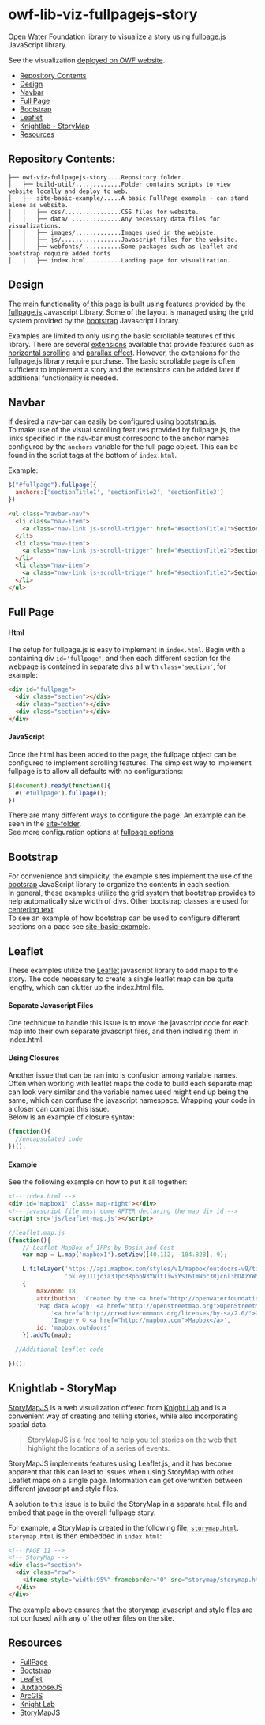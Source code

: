 # owf-lib-viz-fullpagejs-story

Open Water Foundation library to visualize a story using [fullpage.js](https://alvarotrigo.com/fullPage/) JavaScript library.

See the visualization [deployed on OWF website](http://viz.openwaterfoundation.org/co/owf-lib-viz-fullpagejs-story/site-basic-example).

* [Repository Contents](#repository-contents)
* [Design](#design)
* [Navbar](#navbar)
* [Full Page](#full-page)
* [Bootstrap](#bootstrap)
* [Leaflet](#leaflet)
* [Knightlab - StoryMap](#knightlab---storymap)
* [Resources](#resources)

## Repository Contents:
```
├── owf-viz-fullpagejs-story....Repository folder.
│   ├── build-util/.............Folder contains scripts to view website locally and deploy to web.
│   ├── site-basic-example/.....A basic FullPage example - can stand alone as website.
│   |   ├── css/................CSS files for website.
│   |   ├── data/ ..............Any necessary data files for visualizations.
│   |   ├── images/.............Images used in the webiste.
│   |   ├── js/.................Javascript files for the website.
│   |   ├── webfonts/ ..........Some packages such as leaflet and bootstrap require added fonts
│   |   ├── index.html..........Landing page for visualization.
```

## Design
The main functionality of this page is built using features provided by the [fullpage.js](https://alvarotrigo.com/fullPage/) Javascript Library.
Some of the layout is managed using the grid system provided by the [bootstrap](https://getbootstrap.com/) Javascript Library.  

Examples are limited to only using the basic scrollable features of this library.
There are several [extensions](https://alvarotrigo.com/fullPage/extensions/) available that provide features such as
[horizontal scrolling](https://alvarotrigo.com/fullPage/extensions/scroll-horizontally.html) and
[parallax effect](https://alvarotrigo.com/fullPage/extensions/parallax.html).
However, the extensions for the fullpage.js library require purchase.
The basic scrollable page is often sufficient to implement a story and the extensions can be added
later if additional functionality is needed.

## Navbar

If desired a nav-bar can easily be configured using [bootstrap.js](https://getbootstrap.com/docs/4.0/components/navbar/#nav).    
To make use of the visual scrolling features provided by fullpage.js, the links specified in the
nav-bar must correspond to the anchor names configured by the `anchors` variable for the full page object.
This can be found in the script tags at the bottom of `index.html`.

Example:
```JavaScript
$("#fullpage").fullpage({
  anchors:['sectionTitle1', 'sectionTitle2', 'sectionTitle3']
})
```

```html
<ul class="navbar-nav">
  <li class="nav-item">
    <a class="nav-link js-scroll-trigger" href="#sectionTitle1">Section 1</a>
  </li>
  <li class="nav-item">
    <a class="nav-link js-scroll-trigger" href="#sectionTitle2">Section 2</a>
  </li>
  <li class="nav-item">
    <a class="nav-link js-scroll-trigger" href="#sectionTitle3">Section 3</a>
  </li>
</ul>
```

## Full Page

#### Html

The setup for fullpage.js is easy to implement in `index.html`. Begin with a containing div `id='fullpage'`,
and then each different section for the webpage is contained in separate divs all with `class='section'`,
for example:  

```html
<div id="fullpage">
  <div class="section"></div>
  <div class="section"></div>
  <div class="section"></div>
</div>
```

#### JavaScript

Once the html has been added to the page, the fullpage object can be configured to implement scrolling features.
The simplest way to implement fullpage is to allow all defaults with no configurations:

```javascript
$(document).ready(function(){
  #('#fullpage').fullpage();
})
```
There are many different ways to configure the page. An example can be seen in the
[site-folder](https://github.com/OpenWaterFoundation/owf-lib-viz-fullpagejs-story/tree/master/site-basic-example#fullpagejs-configuration).  
See more configuration options at [fullpage options](https://github.com/alvarotrigo/fullPage.js#options)

## Bootstrap

For convenience and simplicity, the example sites implement the use of the
[bootsrap](https://getbootstrap.com/) JavaScript library to organize the contents in each section.  
In general, these examples utilize the [grid system](https://getbootstrap.com/docs/4.0/layout/grid/)
that bootstrap provides to help automatically size width of divs.
Other bootstrap classes are used for [centering text](https://getbootstrap.com/docs/4.0/utilities/text/).  
To see an example of how bootstrap can be used to configure different sections on a
page see [site-basic-example](https://github.com/OpenWaterFoundation/owf-lib-viz-fullpagejs-story/tree/master/site-basic-example#bootstrap-example).

## Leaflet

These examples utilize the [Leaflet](https://leafletjs.com/) javascript library to add maps to the story.
The code necessary to create a single leaflet map can be quite lengthy, which can clutter up the index.html file.

#### Separate Javascript Files
One technique to handle this issue is to move the javascript code for each map into their own separate javascript
files, and then including them in index.html.

#### Using Closures
Another issue that can be ran into is confusion among variable names. Often when working with leaflet maps the code
to build each separate map can look very similar and the variable names used might end up being the same, which can
confuse the javascript namespace. Wrapping your code in a closer can combat this issue.  
Below is an example of closure syntax:
```javascript
(function(){
  //encapsulated code
})();
```

#### Example
See the following example on how to put it all together:
```html
<!-- index.html -->
<div id='mapbox1' class='map-right'></div>
<!-- javascript file must come AFTER declaring the map div id -->
<script src='js/leaflet-map.js'></script>
```
```javascript
//leaflet.map.js
(function(){
    // Leaflet MapBox of IPPs by Basin and Cost
	var map = L.map('mapbox1').setView([40.112, -104.828], 9);

	L.tileLayer('https://api.mapbox.com/styles/v1/mapbox/outdoors-v9/tiles/256/{z}/{x}/{y}?access_token=' +
				'pk.eyJ1Ijoia3Jpc3RpbnN3YWltIiwiYSI6ImNpc3Rjcnl3bDAzYWMycHBlM2phbDJuMHoifQ.vrDCYwkTZsrA_0FffnzvBw',
	{
		maxZoom: 18,
		attribution: 'Created by the <a href="http://openwaterfoundation.org">Open Water Foundation. </a>' +
		'Map data &copy; <a href="http://openstreetmap.org">OpenStreetMap</a> contributors, ' +
			'<a href="http://creativecommons.org/licenses/by-sa/2.0/">CC-BY-SA</a>, ' +
			'Imagery © <a href="http://mapbox.com">Mapbox</a>',
		id: 'mapbox.outdoors'
	}).addTo(map);

  //Additional leaflet code

})();
```

## Knightlab - StoryMap ##
[StoryMapJS](https://storymap.knightlab.com/) is a web visualization offered from [Knight Lab](https://knightlab.northwestern.edu/) and is a convenient way of creating and telling
stories, while also incorporating spatial data.

> StoryMapJS is a free tool to help you tell stories on the web that highlight the locations of a series of events.

StoryMapJS implements features using Leaflet.js, and it has become apparent that this can lead
to issues when using StoryMap with other Leaflet maps on a single page. Information can get
overwritten between different javascript and style files.

A solution to this issue is to build the StoryMap in a separate `html` file and embed that page
in the overall fullpage story.

For example, a StoryMap is created in the following file, [`storymap.html`](https://github.com/OpenWaterFoundation/owf-lib-viz-fullpagejs-story/blob/master/site-basic-example/storymap/storymap.html). `storymap.html` is then embedded in `index.html`:

```Html
<!-- PAGE 11 -->
<!-- StoryMap -->
<div class="section">
  <div class="row">
    <iframe style="width:95%" frameborder="0" src="storymap/storymap.html"></iframe>
  </div>
</div>
```

The example above ensures that the storymap javascript and style files are not confused with
any of the other files on the site.

## Resources

* [FullPage](https://alvarotrigo.com/fullPage/)
* [Bootstrap](https://getbootstrap.com/)
* [Leaflet](https://leafletjs.com/)
* [JuxtaposeJS](https://juxtapose.knightlab.com/)
* [ArcGIS](https://www.arcgis.com/index.html)
* [Knight Lab](https://knightlab.northwestern.edu/)
* [StoryMapJS](https://storymap.knightlab.com/)
